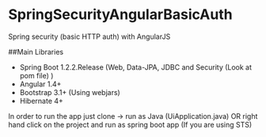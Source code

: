 # SpringSecurityAngularBasicAuth
Spring security (basic HTTP auth) with AngularJS

##Main Libraries
- Spring Boot 1.2.2.Release (Web, Data-JPA, JDBC and Security (Look at pom file) )
- Angular 1.4+
- Bootstrap 3.1+ (Using webjars)
- Hibernate 4+

In order to run the app just clone -> run as Java (UiApplication.java) OR right hand click on the project and run as spring boot app (If you are using STS)
